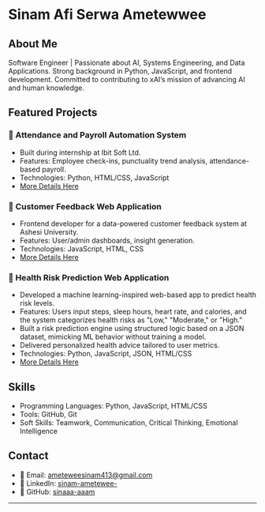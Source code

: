# Sinam Afi Serwa Ametewwee

## About Me
Software Engineer | Passionate about AI, Systems Engineering, and Data Applications. 
Strong background in Python, JavaScript, and frontend development. 
Committed to contributing to xAI’s mission of advancing AI and human knowledge.

## Featured Projects
### 🔹 Attendance and Payroll Automation System
- Built during internship at Ibit Soft Ltd.
- Features: Employee check-ins, punctuality trend analysis, attendance-based payroll.
- Technologies: Python, HTML/CSS, JavaScript
- [More Details Here](https://github.com/Wazaaah/iBit_Soft_Project_.git)

### 🔹 Customer Feedback Web Application
- Frontend developer for a data-powered customer feedback system at Ashesi University.
- Features: User/admin dashboards, insight generation.
- Technologies: JavaScript, HTML, CSS
- [More Details Here](link-to-repo-if-available)

### 🔹 Health Risk Prediction Web Application
- Developed a machine learning-inspired web-based app to predict health risk levels.
- Features: Users input steps, sleep hours, heart rate, and calories, and the system categorizes health risks as "Low," "Moderate," or "High."
- Built a risk prediction engine using structured logic based on a JSON dataset, mimicking ML behavior without training a model.
- Delivered personalized health advice tailored to user metrics.
- Technologies: Python, JavaScript, JSON, HTML/CSS
- [More Details Here](https://github.com/sinaaa-aaam/MedAid.git)

## Skills
- Programming Languages: Python, JavaScript, HTML/CSS
- Tools: GitHub, Git
- Soft Skills: Teamwork, Communication, Critical Thinking, Emotional Intelligence

## Contact
- 📧 Email: ameteweesinam413@gmail.com
- 🔗 LinkedIn: [sinam-ametewee-](https://www.linkedin.com/in/sinam-ametewee-/)
- 🧠 GitHub: [sinaaa-aaam](https://github.com/sinaaa-aaam)

---
